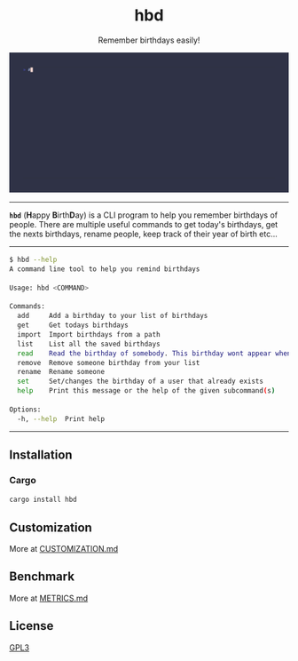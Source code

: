 <div align="center">

# hbd

Remember birthdays easily!

![demo](demo.gif)

</div>


---

**`hbd`** (**H**appy **B**irth**D**ay) is a CLI program to help you remember birthdays of people.
There are multiple useful commands to get today's birthdays, get the nexts birthdays, rename people, keep track of their year of birth etc...

---

```sh
$ hbd --help
A command line tool to help you remind birthdays

Usage: hbd <COMMAND>

Commands:
  add     Add a birthday to your list of birthdays
  get     Get todays birthdays
  import  Import birthdays from a path
  list    List all the saved birthdays
  read    Read the birthday of somebody. This birthday wont appear when using `get` this year
  remove  Remove someone birthday from your list
  rename  Rename someone
  set     Set/changes the birthday of a user that already exists
  help    Print this message or the help of the given subcommand(s)

Options:
  -h, --help  Print help
```

---

## Installation

### Cargo

```sh
cargo install hbd
```

## Customization

More at [CUSTOMIZATION.md](./CUSTOMIZATION.md)

## Benchmark

More at [METRICS.md](./METRICS.md)

## License

[GPL3](./LICENSE.md)
